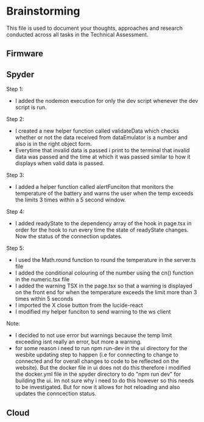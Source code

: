 # Brainstorming

This file is used to document your thoughts, approaches and research conducted across all tasks in the Technical Assessment.

## Firmware

## Spyder
Step 1:
 - I added the nodemon execution for only the dev script whenever the dev script is run.

Step 2:
- I created a new helper function called validateData which checks whether or not the data received from dataEmulator is a number and also is in the right object form.
- Everytime that invalid data is passed i print to the terminal that invalid data was passed and the time at which it was passed similar to how it displays when valid data is passed.

Step 3:
- I added a helper function called alertFunciton that monitors the temperature of the battery and warns the user when the temp exceeds the limits 3 times within a 5 second window. 

Step 4: 
- I added readyState to the dependency array of the hook in page.tsx in order for the hook to run every time the state of readyState changes. Now the status of the connection updates. 

Step 5: 
- I used the Math.round function to round the temperature in the server.ts file
- I added the conditional colouring of the number using the cn() function in the numeric.tsx file
- I added the warning TSX in the page.tsx so that a warning is displayed on the front end for when the temperature exceeds the limit more than 3 times within 5 seconds
- I imported the X close button from the lucide-react
- I modified my helper funciton to send warning to the ws client

Note:
- I decided to not use error but warnings because the temp limit exceeding isnt really an error, but more a warning.
- for some reason i need to run npm run-dev in the ui directory for the wesbite updating step to happen (i.e for connecting to change to connected and for overall changes to code to be reflected on the website). But the docker file in ui does not do this therefore i modified the docker.yml file in the spyder directory to do "npm run dev" for building the ui. Im not sure why i need to do this however so this needs to be investigated. But for now it allows for hot reloading and also updates the conncection status.

## Cloud